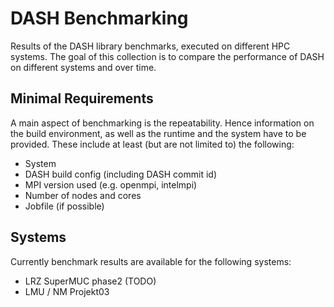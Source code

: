 # DASH Benchmarking
Results of the DASH library benchmarks, executed on different HPC systems. The goal of this collection is to compare the performance of DASH on different systems and over time.

## Minimal Requirements
A main aspect of benchmarking is the repeatability. Hence information on the build environment, as well as the runtime and the system have to be provided.
These include at least (but are not limited to) the following:

- System
- DASH build config (including DASH commit id)
- MPI version used (e.g. openmpi, intelmpi)
- Number of nodes and cores
- Jobfile (if possible)

## Systems
Currently benchmark results are available for the following systems:

- LRZ SuperMUC phase2 (TODO)
- LMU / NM Projekt03
